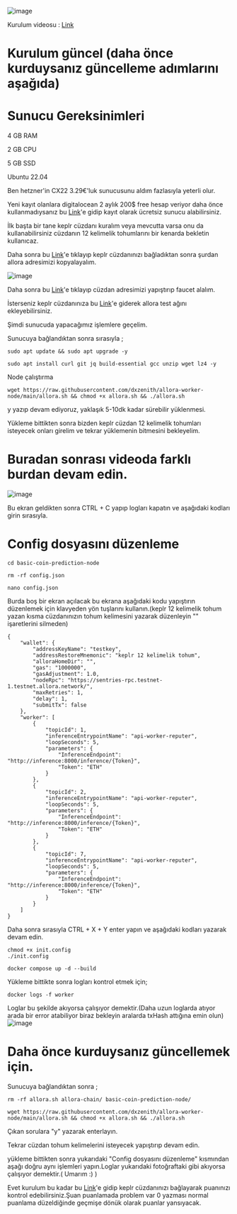 ![image](https://github.com/user-attachments/assets/f97d6142-98c4-422c-8e39-845f841d25da)

Kurulum videosu : [Link](https://youtu.be/SDNW5IrkLuc)

# Kurulum güncel (daha önce kurduysanız güncelleme adımlarını aşağıda)

# Sunucu Gereksinimleri

4 GB RAM

2 GB CPU

5 GB SSD

Ubuntu 22.04

Ben hetzner'in CX22 3.29€'luk sunucusunu aldım fazlasıyla yeterli olur.

Yeni kayıt olanlara digitalocean 2 aylık 200$ free hesap veriyor daha önce kullanmadıysanız bu [Link](https://t.co/5O8WuAtuHs)'e gidip kayıt olarak ücretsiz sunucu alabilirsiniz.

İlk başta bir tane keplr cüzdanı kuralım veya mevcutta varsa onu da kullanabilirsiniz cüzdanın 12 kelimelik tohumlarını bir kenarda bekletin kullanıcaz.

Daha sonra bu [Link](https://app.allora.network?ref=eyJyZWZlcnJlcl9pZCI6ImM1OTdmYjNlLWQ0ZGEtNGFmZi04MGJhLTVlOTAxYmZlZTBhNCJ9)'e tıklayıp keplr cüzdanınızı bağladıktan sonra şurdan allora adresimizi kopyalayalım.

![image](https://github.com/user-attachments/assets/038bf5f2-f5b2-4154-ac4a-560c339dec57)

Daha sonra bu [Link](https://faucet.testnet-1.testnet.allora.network/)'e tıklayıp cüzdan adresimizi yapıştırıp faucet alalım.

İsterseniz keplr cüzdanınıza bu [Link](https://explorer.testnet-1.testnet.allora.network/wallet/suggest)'e giderek allora test ağını ekleyebilirsiniz.

Şimdi sunucuda yapacağımız işlemlere geçelim.

Sunucuya bağlandıktan sonra sırasıyla ;

```
sudo apt update && sudo apt upgrade -y
```
```
sudo apt install curl git jq build-essential gcc unzip wget lz4 -y
```
Node çalıştırma 

```
wget https://raw.githubusercontent.com/dxzenith/allora-worker-node/main/allora.sh && chmod +x allora.sh && ./allora.sh
```
y yazıp devam ediyoruz, yaklaşık 5-10dk kadar sürebilir yüklenmesi.


Yükleme bittikten sonra bizden keplr cüzdan 12 kelimelik tohumları isteyecek onları girelim ve  tekrar yüklemenin bitmesini bekleyelim.

# Buradan sonrası videoda farklı burdan devam edin.

![image](https://github.com/user-attachments/assets/e5973641-3bc6-4765-847e-cd5533a20136)

Bu ekran geldikten sonra CTRL + C yapıp logları kapatın ve aşağıdaki kodları girin sırasıyla.

# Config dosyasını düzenleme

```
cd basic-coin-prediction-node
```

```
rm -rf config.json
```
```
nano config.json
```

Burda boş bir ekran açılacak bu ekrana aşağıdaki kodu yapıştırın düzenlemek için klavyeden yön tuşlarını kullanın.(keplr 12 kelimelik tohum yazan kısma cüzdanınızın tohum kelimesini yazarak düzenleyin "" işaretlerini silmeden)
```
{
    "wallet": {
        "addressKeyName": "testkey",
        "addressRestoreMnemonic": "keplr 12 kelimelik tohum",
        "alloraHomeDir": "",
        "gas": "1000000",
        "gasAdjustment": 1.0,
        "nodeRpc": "https://sentries-rpc.testnet-1.testnet.allora.network/",
        "maxRetries": 1,
        "delay": 1,
        "submitTx": false
    },
    "worker": [
        {
            "topicId": 1,
            "inferenceEntrypointName": "api-worker-reputer",
            "loopSeconds": 5,
            "parameters": {
                "InferenceEndpoint": "http://inference:8000/inference/{Token}",
                "Token": "ETH"
            }
        },
        {
            "topicId": 2,
            "inferenceEntrypointName": "api-worker-reputer",
            "loopSeconds": 5,
            "parameters": {
                "InferenceEndpoint": "http://inference:8000/inference/{Token}",
                "Token": "ETH"
            }
        },
        {
            "topicId": 7,
            "inferenceEntrypointName": "api-worker-reputer",
            "loopSeconds": 5,
            "parameters": {
                "InferenceEndpoint": "http://inference:8000/inference/{Token}",
                "Token": "ETH"
            }
        }
    ]
}
```

Daha sonra sırasıyla CTRL + X + Y enter yapın ve aşağıdaki kodları yazarak devam edin.

```
chmod +x init.config
./init.config
```
```
docker compose up -d --build
```

Yükleme bittikte sonra logları kontrol etmek için;
```
docker logs -f worker
```

Loglar bu şekilde akıyorsa çalışıyor demektir.(Daha uzun loglarda atıyor arada bir error atabiliyor biraz bekleyin aralarda txHash attığına emin olun)
![image](https://github.com/user-attachments/assets/c06d4c59-5fc4-4015-ada4-a187ed29afe0)


# Daha önce kurduysanız güncellemek için.

Sunucuya bağlandıktan sonra ;

```
rm -rf allora.sh allora-chain/ basic-coin-prediction-node/
```
```
wget https://raw.githubusercontent.com/dxzenith/allora-worker-node/main/allora.sh && chmod +x allora.sh && ./allora.sh
```

Çıkan sorulara "y" yazarak enterlayın.

Tekrar cüzdan tohum kelimelerini isteyecek yapıştırıp devam edin.

yükleme bittikten sonra yukarıdaki "Config dosyasını düzenleme" kısmından aşağı doğru aynı işlemleri yapın.Loglar yukarıdaki fotoğraftaki gibi akıyorsa çalışıyor demektir.( Umarım :) )

Evet kurulum bu kadar bu [Link](https://app.allora.network?ref=eyJyZWZlcnJlcl9pZCI6ImM1OTdmYjNlLWQ0ZGEtNGFmZi04MGJhLTVlOTAxYmZlZTBhNCJ9)'e gidip keplr cüzdanınızı bağlayarak puanınızı kontrol edebilirsiniz.Şuan puanlamada problem var 0 yazması normal puanlama düzeldiğinde geçmişe dönük olarak puanlar yansıyacak.
